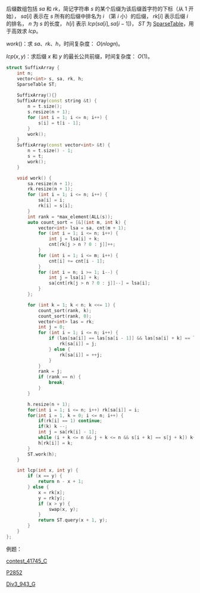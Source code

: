 后缀数组包括 $sa$ 和 $rk$，简记字符串 $s$ 的某个后缀为该后缀首字符的下标（从 $1$ 开始）， $sa[i]$ 表示在 $s$ 所有的后缀中排名为 $i$ （第 $i$ 小）的后缀， $rk[i]$ 表示后缀 $i$ 的排名， $n$ 为 $s$ 的长度， $h[i]$ 表示 $lcp(sa[i],sa[i - 1])$， $ST$ 为 [SparseTable](https://github.com/xiojoy/Templates-for-Competitive-Programming/blob/main/data%20structure/SparseTable.md)，用于高效求 $lcp$。

$work()$：求 $sa、rk、h$，时间复杂度： $O(nlogn)$。

$lcp(x, y)$：求后缀 $x$ 和 $y$ 的最长公共前缀，时间复杂度： $O(1)$。

```C++
struct SuffixArray {
    int n;
    vector<int> s, sa, rk, h;
    SparseTable ST;
    
    SuffixArray(){}        
    SuffixArray(const string &t) {
        n = t.size();
        s.resize(n + 1);
        for (int i = 1; i <= n; i++) {
            s[i] = t[i - 1];
        }
        work();
    }
    SuffixArray(const vector<int> &t) {
        n = t.size() - 1;        
        s = t;
        work();
    }

    void work() {
        sa.resize(n + 1);
        rk.resize(n + 1);
        for (int i = 1; i <= n; i++) {
            sa[i] = i; 
            rk[i] = s[i];
        }
        int rank = *max_element(ALL(s));
        auto count_sort = [&](int m, int k) {
            vector<int> lsa = sa, cnt(m + 1);
            for (int i = 1; i <= n; i++) {
                int j = lsa[i] + k;
                cnt[rk[j > n ? 0 : j]]++;
            }
            for (int i = 1; i <= m; i++) {
                cnt[i] += cnt[i - 1];
            }
            for (int i = n; i >= 1; i--) {
                int j = lsa[i] + k;
                sa[cnt[rk[j > n ? 0 : j]]--] = lsa[i];
            }
        };

        for (int k = 1; k < n; k <<= 1) {
            count_sort(rank, k);
            count_sort(rank, 0);
            vector<int> las = rk;
            int j = 0;
            for (int i = 1; i <= n; i++) {
                if (las[sa[i]] == las[sa[i - 1]] && las[sa[i] + k] == las[sa[i - 1] + k]) {
                    rk[sa[i]] = j;
                } else {
                    rk[sa[i]] = ++j;
                }
            }
            rank = j;
            if (rank == n) {
                break;
            }
        }

        h.resize(n + 1);
        for(int i = 1; i <= n; i++) rk[sa[i]] = i;
        for(int i = 1, k = 0; i <= n; i++) {
            if(rk[i] == 1) continue;
            if(k) k --;
            int j = sa[rk[i] - 1];
            while (i + k <= n && j + k <= n && s[i + k] == s[j + k]) k++;
            h[rk[i]] = k;
        }
        ST.work(h);
    }

    int lcp(int x, int y) {
        if (x == y) {
            return n - x + 1;
        } else {
            x = rk[x];
            y = rk[y];
            if (x > y) {
                swap(x, y);
            }
            return ST.query(x + 1, y);
        }
    }
};
```

例题：

[contest_41745_C](https://ac.nowcoder.com/acm/contest/41745/C)

[P2852](https://www.luogu.com.cn/problem/P2852)

[Div3_943_G](https://codeforces.com/contest/1968/problem/G2)
